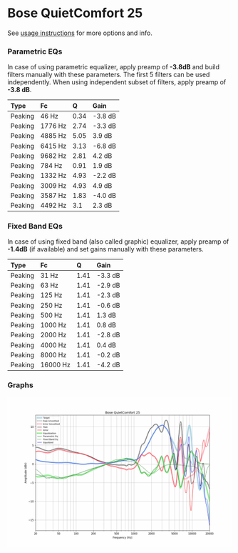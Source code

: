 # Bose QuietComfort 25
See [usage instructions](https://github.com/jaakkopasanen/AutoEq#usage) for more options and info.

### Parametric EQs
In case of using parametric equalizer, apply preamp of **-3.8dB** and build filters manually
with these parameters. The first 5 filters can be used independently.
When using independent subset of filters, apply preamp of **-3.8 dB**.

| Type    | Fc      |    Q | Gain    |
|:--------|:--------|:-----|:--------|
| Peaking | 46 Hz   | 0.34 | -3.8 dB |
| Peaking | 1776 Hz | 2.74 | -3.3 dB |
| Peaking | 4885 Hz | 5.05 | 3.9 dB  |
| Peaking | 6415 Hz | 3.13 | -6.8 dB |
| Peaking | 9682 Hz | 2.81 | 4.2 dB  |
| Peaking | 784 Hz  | 0.91 | 1.9 dB  |
| Peaking | 1332 Hz | 4.93 | -2.2 dB |
| Peaking | 3009 Hz | 4.93 | 4.9 dB  |
| Peaking | 3587 Hz | 1.83 | -4.0 dB |
| Peaking | 4492 Hz | 3.1  | 2.3 dB  |

### Fixed Band EQs
In case of using fixed band (also called graphic) equalizer, apply preamp of **-1.4dB**
(if available) and set gains manually with these parameters.

| Type    | Fc       |    Q | Gain    |
|:--------|:---------|:-----|:--------|
| Peaking | 31 Hz    | 1.41 | -3.3 dB |
| Peaking | 63 Hz    | 1.41 | -2.9 dB |
| Peaking | 125 Hz   | 1.41 | -2.3 dB |
| Peaking | 250 Hz   | 1.41 | -0.6 dB |
| Peaking | 500 Hz   | 1.41 | 1.3 dB  |
| Peaking | 1000 Hz  | 1.41 | 0.8 dB  |
| Peaking | 2000 Hz  | 1.41 | -2.8 dB |
| Peaking | 4000 Hz  | 1.41 | 0.4 dB  |
| Peaking | 8000 Hz  | 1.41 | -0.2 dB |
| Peaking | 16000 Hz | 1.41 | -4.2 dB |

### Graphs
![](./Bose%20QuietComfort%2025.png)